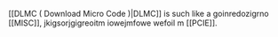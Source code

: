 [[DLMC ( Download Micro Code )|DLMC]] is such like a goinredozigrno [[MISC]], jkigsorjgigreoitm iowejmfowe wefoil m [[PCIE]].